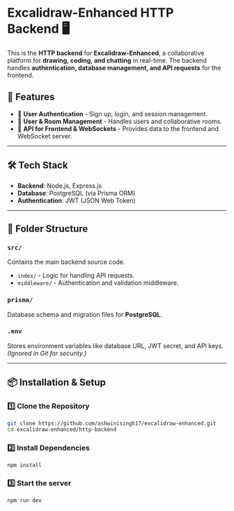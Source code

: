 # Excalidraw-Enhanced HTTP Backend 🖥️

This is the **HTTP backend** for **Excalidraw-Enhanced**, a collaborative platform for **drawing, coding, and chatting** in real-time. The backend handles **authentication, database management, and API requests** for the frontend.

## 🚀 Features
- 🔑 **User Authentication** - Sign up, login, and session management.
- 📁 **User & Room Management** - Handles users and collaborative rooms.
- 🔗 **API for Frontend & WebSockets** - Provides data to the frontend and WebSocket server.

---

## 🛠️ Tech Stack
- **Backend**: Node.js, Express.js
- **Database**: PostgreSQL (via Prisma ORM)
- **Authentication**: JWT (JSON Web Token)

---

## 📂 Folder Structure

### `src/`
Contains the main backend source code.  
- `index/` - Logic for handling API requests.
- `middleware/` - Authentication and validation middleware.

### `prisma/`
Database schema and migration files for **PostgreSQL**.

### `.env`
Stores environment variables like database URL, JWT secret, and API keys. *(Ignored in Git for security.)*

---

## 📦 Installation & Setup

### 1️⃣ Clone the Repository  
```sh
git clone https://github.com/ashwinisingh17/excalidraw-enhanced.git
cd excalidraw-enhanced/http-backend
```

### 2️⃣ Install Dependencies
```sh
npm install
```

### 3️⃣ Start the server
```sh
npm run dev
```